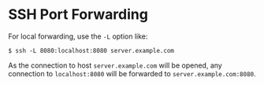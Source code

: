 # SSH Port Forwarding

For local forwarding, use the `-L` option like:

```console
$ ssh -L 8080:localhost:8080 server.example.com
```

As the connection to host `server.example.com` will be opened, any connection to `localhost:8080` will be forwarded to `server.example.com:8080`.
